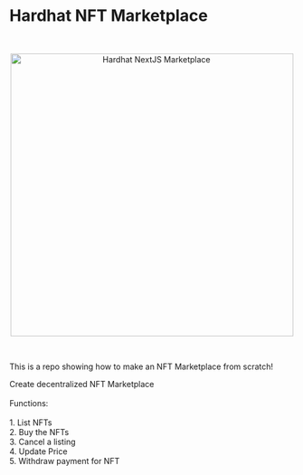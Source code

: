 # Hardhat NFT Marketplace 

<br/>
<p align="center">
<img src="./img/hero.png" width="500" alt="Hardhat NextJS Marketplace">
  

</a>
</p>
<br/>

This is a repo showing how to make an NFT Marketplace from scratch!
</br>
<p align="left">
 Create decentralized NFT Marketplace </br></br>
 Functions: </br></br>
1. List NFTs </br>
2. Buy the NFTs </br>
3. Cancel a listing </br>
4. Update Price </br>
5. Withdraw payment for NFT</br>
          </p>
